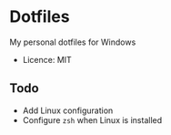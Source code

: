 # Dotfiles

My personal dotfiles for Windows

* Licence: MIT

## Todo

* Add Linux configuration
* Configure `zsh` when Linux is installed
